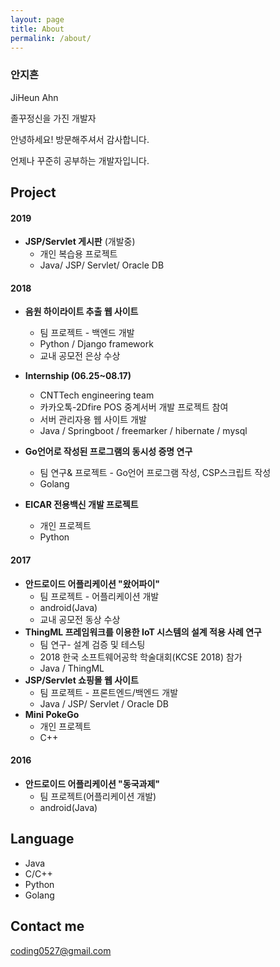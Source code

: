 ```yaml
---
layout: page
title: About
permalink: /about/
---
```


### 안지흔 
JiHeun Ahn

졸꾸정신을 가진 개발자

안녕하세요! 방문해주셔서 감사합니다.

언제나 꾸준히 공부하는 개발자입니다.



## Project

#### 2019

- __JSP/Servlet 게시판__ (개발중)
  - 개인 복습용 프로젝트
  - Java/ JSP/ Servlet/ Oracle DB

#### 2018

  * __음원 하이라이트 추출 웹 사이트__
    * 팀 프로젝트 - 백엔드 개발
    * Python / Django framework
    * 교내 공모전 은상 수상

  * __Internship (06.25~08.17)__
    * CNTTech engineering team
    * 카카오톡-2Dfire POS 중계서버 개발 프로젝트 참여
    * 서버 관리자용 웹 사이트 개발
    * Java / Springboot / freemarker / hibernate / mysql  

  * __Go언어로 작성된 프로그램의 동시성 증명 연구__
    * 팀 연구& 프로젝트 - Go언어 프로그램 작성, CSP스크립트 작성
    * Golang

  * __EICAR 전용백신 개발 프로젝트__
    * 개인 프로젝트
    * Python

#### 2017
  * __안드로이드 어플리케이션 "왔어파이"__
    * 팀 프로젝트 - 어플리케이션 개발
    * android(Java)
    * 교내 공모전 동상 수상
  * __ThingML 프레임워크를 이용한 IoT 시스템의 설계 적용 사례 연구__
    * 팀 연구- 설계 검증 및 테스팅
    * 2018 한국 소프트웨어공학 학술대회(KCSE 2018) 참가
    * Java / ThingML
  * __JSP/Servlet 쇼핑몰 웹 사이트__
    * 팀 프로젝트 - 프론트엔드/백엔드 개발
    * Java / JSP/ Servlet / Oracle DB
  * __Mini PokeGo__
    * 개인 프로젝트
    * C++

#### 2016
  * __안드로이드 어플리케이션 "동국과제"__
    * 팀 프로젝트(어플리케이션 개발)
    * android(Java)



## Language
* Java
* C/C++
* Python
* Golang




## Contact me

[coding0527@gmail.com](mailto:coding0527@gmail.com)
